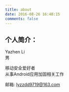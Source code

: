 ```yaml
---
title: about
date: 2016-08-26 16:48:15
comments: false
---
```


## 个人简介：
Yazhen Li   
男

移动安全爱好者  
从事Android应用加固相关工作

邮箱: lyzzdd9719@163.com

